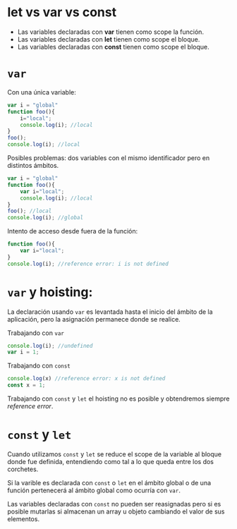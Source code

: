 # let vs var vs const
* Las variables declaradas con **var** tienen como scope la función.
* Las variables declaradas con **let** tienen como scope el bloque.
* Las variables declaradas con **const** tienen como scope el bloque.

# `var`
Con una única variable:
```js
var i = "global"
function foo(){
	i="local";
	console.log(i); //local
}
foo(); 
console.log(i); //local
```

Posibles problemas: dos variables con el mismo identificador pero en distintos ámbitos.
```js
var i = "global"
function foo(){
	var i="local";
	console.log(i); //local 
}
foo(); //local
console.log(i); //global
```

Intento de acceso desde fuera de la función:
```js
function foo(){
	var i="local";
}
console.log(i); //reference error: i is not defined
```

# `var` y hoisting:
La declaración usando `var` es levantada hasta el inicio del ámbito de la aplicación, pero la asignación permanece donde se realice.

Trabajando con `var`
```js
console.log(i); //undefined
var i = 1; 
```

Trabajando con `const`
```js
console.log(x) //reference error: x is not defined
const x = 1;
```
Trabajando con `const` y `let` el hoisting no es posible y obtendremos siempre *reference error*.

# `const` y `let`
Cuando utilizamos `const` y `let` se reduce el scope de la variable al bloque donde fue definida, entendiendo como tal a lo que queda entre los dos corchetes.

Si la varible es declarada con `const` o `let` en el ámbito global o de una función pertenecerá al ámbito global como ocurría con `var`.

Las variables declaradas con `const` no pueden ser reasignadas pero si es posible mutarlas si almacenan un array u objeto cambiando el valor de sus elementos.

